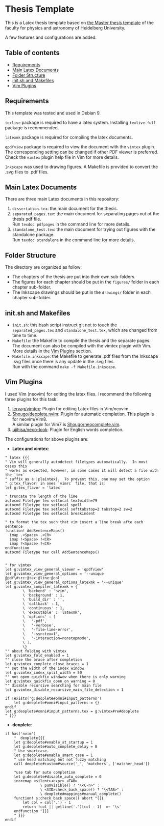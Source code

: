 # Thesis Template

This is a Latex thesis template based on [the Master thesis
template](http://www.physik.uni-heidelberg.de/studium/master/vorlagen) of the
faculty for physics and astronomy of Heidelberg University.

A few features and configurations are added.

## Table of contents
  * [Requirements](#requirements)
  * [Main Latex Documents](#main-latex-documents)
  * [Folder Structure](#folder-structure)
  * [init.sh and Makefiles](#init-sh-and-makefiles)
  * [Vim Plugins](#vim-plugins)

## Requirements

This template was tested and used in Debian 9.

`texlive` package is required to have a latex system.
Installing `texlive-full` package is recommended.

`latexmk` package is required for compiling the latex documents.

`qpdfview` package is required to view the document with the `vimtex` plugin.
The corresponding setting can be changed if other PDF viewer is preferred.
Check the `vimtex` plugin help file in Vim for more details.

`Inkscape` was used to drawing figures. A Makefile is provided to convert the
.svg files to .pdf files.

## Main Latex Documents

There are three main Latex documents in this repository:
1. `dissertation.tex`: the main document for the thesis.
2. `separated_pages.tex`: the main document for separating pages out of the
   thesis pdf file.  
   Run `texdoc pdfpages` in the command line for more details.
3. `standalone_test.tex`: the main document for trying out figures with the
   standalone package.  
   Run `texdoc standalone` in the command line for more details.

## Folder Structure 

The directory are organized as follow:
- The chapters of the thesis are put into their own sub-folders.
- The figures for each chapter should be put in the `figures/` folder in each
chapter sub-folder.
- The Inkscape drawings should be put in the `drawings/` folder in each chapter
sub-folder.

## init.sh and Makefiles

- `init.sh`: this bash script instruct git not to touch the `separated_pages.tex`
  and `standalone_test.tex`, which are changed from time to time.
- `Makefile`: the Makefile to compile the thesis and the separate pages.
  The document can also be compiled with the vimtex plugin with Vim. More details
  in the [Vim Plugins](#vim-plugins) section.
- `Makefile.inkscape`: the Makefile to generate .pdf files from the Inkscape
  .svg files once there is any update in the .svg files.  
  Run with the command `make -f Makefile.inkscape`.


## Vim Plugins

I used Vim (neovim) for editing the latex files. I recommend the following
three plugins for this task:
1. [lervag/vimtex](https://github.com/lervag/vimtex): Plugin for editing Latex
   files in Vim/neovim.
2. [Shougo/deoplete.nvim](https://github.com/Shougo/deoplete.nvim): Plugin for
   automatic completion. This plugin is for neovim/Vim8.  
   A similar plugin for Vim7 is
   [Shougo/neocomplete.vim](https://github.com/Shougo/neocomplete.vim).
3. [ujihisa/neco-look](https://github.com/ujihisa/neco-look): Plugin for
   English words completion.


The configurations for above plugins are:

- **Latex and vimtex**:

```vim
" latex {{{
" Vim will generally autodetect filetypes automatically.  In most cases this
" works as expected, however, in some cases it will detect a file with the `tex`
" suffix as a |plaintex|.  To prevent this, one may set the option
" g:tex_flavor| in ones `vimrc` file, that is:
let g:tex_flavor = 'latex'

" truncate the length of the line
autocmd Filetype tex setlocal textwidth=79
autocmd Filetype tex setlocal spell
autocmd Filetype tex setlocal softtabstop=2 tabstop=2 sw=2
autocmd Filetype tex setlocal breakindent

" to format the tex such that vim insert a line break afte each sentence
function! AddSentenceMaps()
  imap .<Space> .<CR>
  imap !<Space> !<CR>
  imap ?<Space> ?<CR>
endfunction
autocmd Filetype tex call AddSentenceMaps()


" for vimtex
let g:vimtex_view_general_viewer = 'qpdfview'
let g:vimtex_view_general_options = '--unique @pdf\#src:@tex:@line:@col'
let g:vimtex_view_general_options_latexmk = '--unique'
let g:vimtex_compiler_latexmk = {
        \ 'backend' : 'nvim',
        \ 'background' : 1,
        \ 'build_dir' : '',
        \ 'callback' : 1,
        \ 'continuous' : 1,
        \ 'executable' : 'latexmk',
        \ 'options' : [
        \   '-pdf',
        \   '-verbose',
        \   '-file-line-error',
        \   '-synctex=1',
        \   '-interaction=nonstopmode',
        \ ],
        \}
"" about folding with vimtex
let g:vimtex_fold_enabled = 1
"" close the brace after completion
let g:vimtex_complete_close_braces = 1
"" set the width of the index window
let g:vimtex_index_split_width = 50
"" not open quickfix windwow when there is only warning
let g:vimtex_quickfix_open_on_warning = 0
"" disable recursive searching for main file
let g:vimtex_disable_recursive_main_file_detection = 1

if !exists('g:deoplete#omni#input_patterns')
    let g:deoplete#omni#input_patterns = {}
endif
let g:deoplete#omni#input_patterns.tex = g:vimtex#re#deoplete
" }}}
```

- **deoplete**:

```vim
if has('nvim')
	"  deoplete{{{
	let g:deoplete#enable_at_startup = 1
	let g:deoplete#auto_complete_delay = 0
	" Use smartcase.
	let g:deoplete#enable_smart_case = 1
	" use head matching but not fuzzy matching
	call deoplete#custom#source('_', 'matchers', ['matcher_head'])

	"use tab for auto completion
	let g:deoplete#disable_auto_complete = 0
	inoremap <silent><expr> <TAB>
				\ pumvisible() ? "\<C-n>" :
				\ <SID>check_back_space() ? "\<TAB>" :
				\ deoplete#mappings#manual_complete()
	function! s:check_back_space() abort "{{{
		let col = col('.') - 1
		return !col || getline('.')[col - 1]  =~ '\s'
	endfunction "}}}
	" }}}
endif
```

